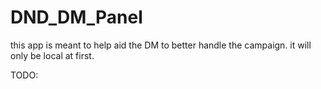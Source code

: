 # DND_DM_Panel
this app is meant to help aid the DM to better handle the campaign.  it will only be local at first. 

TODO:
    